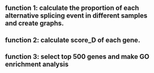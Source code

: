 ## function 1: calculate the proportion of each alternative splicing event in different samples and create graphs.






## function 2: calculate score_D of each gene.








## function 3: select top 500 genes and make GO enrichment analysis
















